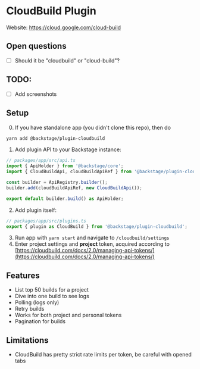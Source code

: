 # CloudBuild Plugin

Website: https://cloud.google.com/cloud-build

## Open questions

- [ ] Should it be "cloudbuild" or "cloud-build"?

## TODO:

- [ ] Add screenshots

## Setup

0. If you have standalone app (you didn't clone this repo), then do

```bash
yarn add @backstage/plugin-cloudbuild
```

1. Add plugin API to your Backstage instance:

```js
// packages/app/src/api.ts
import { ApiHolder } from '@backstage/core';
import { CloudBuildApi, cloudBuildApiRef } from '@backstage/plugin-cloudbuild';

const builder = ApiRegistry.builder();
builder.add(cloudBuildApiRef, new CloudBuildApi());

export default builder.build() as ApiHolder;
```

2. Add plugin itself:

```js
// packages/app/src/plugins.ts
export { plugin as CloudBuild } from '@backstage/plugin-cloudbuild';
```

3. Run app with `yarn start` and navigate to `/cloudbuild/settings`
4. Enter project settings and **project** token, acquired according to [https://cloudbuild.com/docs/2.0/managing-api-tokens/](https://cloudbuild.com/docs/2.0/managing-api-tokens/)

## Features

- List top 50 builds for a project
- Dive into one build to see logs
- Polling (logs only)
- Retry builds
- Works for both project and personal tokens
- Pagination for builds

## Limitations

- CloudBuild has pretty strict rate limits per token, be careful with opened tabs
